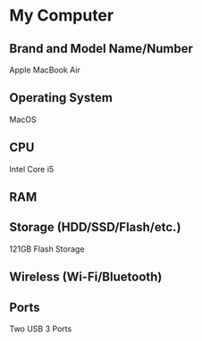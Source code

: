 # My Computer

## Brand and Model Name/Number
Apple MacBook Air
## Operating System
MacOS
## CPU
Intel Core i5
## RAM

## Storage (HDD/SSD/Flash/etc.)
121GB Flash Storage
## Wireless (Wi-Fi/Bluetooth)

## Ports
Two USB 3 Ports
